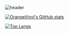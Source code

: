 ![header](https://capsule-render.vercel.app/api?type=slice&color=0:f7fcb0,100:76eff8&height=300&section=header&text=ORANGE%20VINYL&animation=twinkling&fontColor=FF9A00&fontSize=70&fontAlign=70&fontAlignY=39&rotate=20&desc=WANNABE%20DEVELOPER&descSize=30&descAlign=69)


[![OrangeVinyl's GitHub stats](https://github-readme-stats.vercel.app/api?username=OrangeVinyl&show_icons=true&theme=great-gatsby)](https://github.com/OrangeVinyl/github-readme-stats)  


[![Top Langs](https://github-readme-stats.vercel.app/api/top-langs/?username=OrangeVinyl&layout=compact&show_icons=true&theme=great-gatsby)](https://github.com/OrangeVinyl/github-readme-stats)

